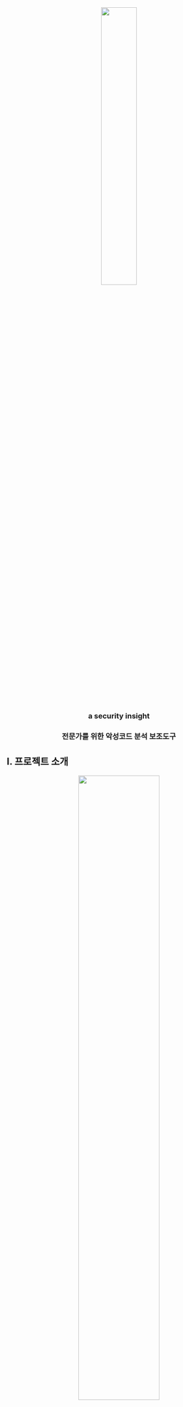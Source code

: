 <center><img src="https://user-images.githubusercontent.com/28583588/77559176-2eda5d80-6eff-11ea-9ee8-17e391765665.png" width="40%" height="40%"></center>

<center><h3>a security insight</h3></center>

<center><h3>전문가를 위한 악성코드 분석 보조도구</h3></center>


## I. 프로젝트 소개 

<center><img src="https://user-images.githubusercontent.com/28583588/76727702-11d3bb00-6798-11ea-8ba7-ea47c24383e5.png" width="60%" height="60%"></center>

 AV-Test의 통계 조사에 따르면 매일 약 350,000 개의 악성코드가 새로 생성되고 있으며, 2019년에는 매달 평균적으로 약 12,075,800 개의 악성코드가 새로 생성되었습니다.
최근 자동 분석도구가 발전하고 있으나 100%의 정확도를 갖지 않기 때문에 일부 파일에 대해서 전문가의 개입이 필수적입니다.

<center><img src="https://user-images.githubusercontent.com/28583588/77532079-806ef200-6ed7-11ea-84d4-808a06fb34d4.png" width="80%" height="80%"></center>

 AhnLab에 따르면 전문가가 한개의 악성코드를 분석하는데는 최소 몇시간, 최대 몇주가 소요됩니다.
그러나, 악성코드 자동분석도구의 연구는 활발한 반면 전문가를 위한 악성코드 분석도구의 연구와 투자는 턱없이 부족합니다.

 본 프로젝트의 목표는 딥러닝 기반 악성코드 분석 보조도구를 개발하는 것입니다. 파일을 입력으로 받아 disassemble을 수행한 뒤, opcode 중 악성 행위를 수행하는 부분을 요약하는 소프트웨어를 개발함으로써 적은 인력으로도 악성코드를 효과적으로 분석할 수 있는 소프트웨어를 개발할 것입니다.


## II. Abstract
 According to AV-test statistics, 350,000 new malicious codes are generated every day, and in 2019, an average of 12,075,800 new malicious codes were generated each month.
Experts intervention is essential for some files, as automated analysis tools have recently evolved but do not have 100% accuracy.

 According to AnLab, it takes at least hours and weeks for an expert to analyze a malicious code.
However, research on automatic analysis tools of malicious code is active, but research and investment of malicious code analysis aids for experts is insufficient.

 The goal of this project is to develop deep learning-based malware analysis aids.
After receiving the file as input, we will develop software that summarizes the parts that perform malicious behavior between opcode so that we can effectively analyze malicious code with a small number of people. 


## III 소개 영상 - 계획서 발표
  

[![image](https://user-images.githubusercontent.com/28583588/77656906-e3d05100-6fb7-11ea-96f1-abd8fb22457e.png)](https://youtu.be/5gRVqjZ8mxI)


## III 소개 영상 - 중간 발표


[![image](https://user-images.githubusercontent.com/28583588/77656906-e3d05100-6fb7-11ea-96f1-abd8fb22457e.png)]
(https://youtu.be/tHDYGAmak0A)


## IV 팀 소개


<center><img src="https://user-images.githubusercontent.com/28583588/78563697-5b26a000-7856-11ea-85ec-dff4b6b0019f.png" width="30%" height="30%"></center>

```markdown
지도 교수 : 윤명근 교수님
```

<center><img src="https://user-images.githubusercontent.com/28583588/76730511-bf49cd00-679e-11ea-9065-d62f41262244.jpg" width="30%" height="30%"></center>

```markdown
이름 : 손현기
담당 : 팀장 / 인공지능 구현, 파서 개발, 웹 백엔드 개발, ELK 구축
```

<center><img src="https://user-images.githubusercontent.com/28583588/76606717-1e68d100-6556-11ea-8047-d6524dfa9e70.jpg" width="30%" height="30%"></center>

```markdown
이름 : 김주환
담당 : 동향조사, 문서작업, 인공지능 구현
```

<center><img src="https://user-images.githubusercontent.com/28583588/76606671-06914d00-6556-11ea-8a88-957cdb2f6b84.jpg" width="30%" height="30%"></center>

```markdown
이름 : 김호준
담당 : 자료조사, 웹 프론트 개발
```

<center><img src="https://user-images.githubusercontent.com/28583588/76729219-f1a5fb00-679b-11ea-98c3-8590ce8e0fec.jpg" width="30%" height="30%"></center>

```markdown
이름 : 오예린
담당 : ELK 구축, 디자이너, 웹 기획
```

<center><img src="https://user-images.githubusercontent.com/28583588/76734837-1653a000-67a7-11ea-8a96-7ea094ff1b8b.jpg" width="30%" height="30%"></center>

```markdown
이름 : 이동윤
담당 : 인공지능 구현, 크롤러 개발
```

<center><img src="https://user-images.githubusercontent.com/28583588/77657335-81c41b80-6fb8-11ea-9afb-30370dca3c29.jpg" width="30%" height="30%"></center>

```markdown
이름 : ruslan
담당 : 파서 개발, 웹 프론트 개발
```


